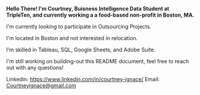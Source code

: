 **Hello There!
I'm Courtney, Buisness Intelligence Data Student at TripleTen, and currently working a a food-based non-profit in Boston, MA.**

I'm currently looking to participate in Outsourcing Projects. 

I'm located in Boston and not interested in relocation. 

I'm skilled in Tableau, SQL, Google Sheets, and Adobe Suite. 

I'm still working on building-out this README document, feel free to reach out with any questions!

Linkedin: https://www.linkedin.com/in/courtney-ignace/
Email: Courtneyignace@gmail.com
